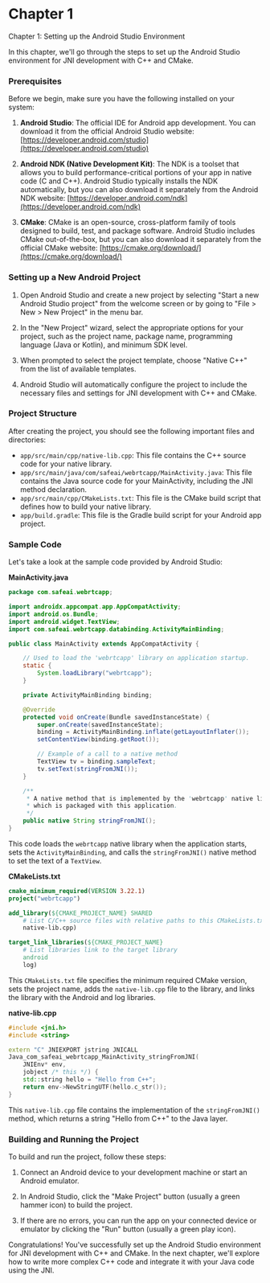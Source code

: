 # Chapter 1



Chapter 1: Setting up the Android Studio Environment

In this chapter, we'll go through the steps to set up the Android Studio environment for JNI development with C++ and CMake.

### Prerequisites

Before we begin, make sure you have the following installed on your system:

1. **Android Studio**: The official IDE for Android app development. You can download it from the official Android Studio website: [https://developer.android.com/studio](https://developer.android.com/studio)

2. **Android NDK (Native Development Kit)**: The NDK is a toolset that allows you to build performance-critical portions of your app in native code (C and C++). Android Studio typically installs the NDK automatically, but you can also download it separately from the Android NDK website: [https://developer.android.com/ndk](https://developer.android.com/ndk)

3. **CMake**: CMake is an open-source, cross-platform family of tools designed to build, test, and package software. Android Studio includes CMake out-of-the-box, but you can also download it separately from the official CMake website: [https://cmake.org/download/](https://cmake.org/download/)

### Setting up a New Android Project

1. Open Android Studio and create a new project by selecting "Start a new Android Studio project" from the welcome screen or by going to "File > New > New Project" in the menu bar.

2. In the "New Project" wizard, select the appropriate options for your project, such as the project name, package name, programming language (Java or Kotlin), and minimum SDK level.

3. When prompted to select the project template, choose "Native C++" from the list of available templates.

4. Android Studio will automatically configure the project to include the necessary files and settings for JNI development with C++ and CMake.

### Project Structure

After creating the project, you should see the following important files and directories:

- `app/src/main/cpp/native-lib.cpp`: This file contains the C++ source code for your native library.
- `app/src/main/java/com/safeai/webrtcapp/MainActivity.java`: This file contains the Java source code for your MainActivity, including the JNI method declaration.
- `app/src/main/cpp/CMakeLists.txt`: This file is the CMake build script that defines how to build your native library.
- `app/build.gradle`: This file is the Gradle build script for your Android app project.

### Sample Code

Let's take a look at the sample code provided by Android Studio:

**MainActivity.java**

```java
package com.safeai.webrtcapp;

import androidx.appcompat.app.AppCompatActivity;
import android.os.Bundle;
import android.widget.TextView;
import com.safeai.webrtcapp.databinding.ActivityMainBinding;

public class MainActivity extends AppCompatActivity {

    // Used to load the 'webrtcapp' library on application startup.
    static {
        System.loadLibrary("webrtcapp");
    }

    private ActivityMainBinding binding;

    @Override
    protected void onCreate(Bundle savedInstanceState) {
        super.onCreate(savedInstanceState);
        binding = ActivityMainBinding.inflate(getLayoutInflater());
        setContentView(binding.getRoot());

        // Example of a call to a native method
        TextView tv = binding.sampleText;
        tv.setText(stringFromJNI());
    }

    /**
     * A native method that is implemented by the 'webrtcapp' native library,
     * which is packaged with this application.
     */
    public native String stringFromJNI();
}
```

This code loads the `webrtcapp` native library when the application starts, sets the `ActivityMainBinding`, and calls the `stringFromJNI()` native method to set the text of a `TextView`.

**CMakeLists.txt**

```cmake
cmake_minimum_required(VERSION 3.22.1)
project("webrtcapp")

add_library(${CMAKE_PROJECT_NAME} SHARED
    # List C/C++ source files with relative paths to this CMakeLists.txt.
    native-lib.cpp)

target_link_libraries(${CMAKE_PROJECT_NAME}
    # List libraries link to the target library
    android
    log)
```

This `CMakeLists.txt` file specifies the minimum required CMake version, sets the project name, adds the `native-lib.cpp` file to the library, and links the library with the Android and log libraries.

**native-lib.cpp**

```cpp
#include <jni.h>
#include <string>

extern "C" JNIEXPORT jstring JNICALL
Java_com_safeai_webrtcapp_MainActivity_stringFromJNI(
    JNIEnv* env,
    jobject /* this */) {
    std::string hello = "Hello from C++";
    return env->NewStringUTF(hello.c_str());
}
```

This `native-lib.cpp` file contains the implementation of the `stringFromJNI()` method, which returns a string "Hello from C++" to the Java layer.

### Building and Running the Project

To build and run the project, follow these steps:

1. Connect an Android device to your development machine or start an Android emulator.

2. In Android Studio, click the "Make Project" button (usually a green hammer icon) to build the project.

3. If there are no errors, you can run the app on your connected device or emulator by clicking the "Run" button (usually a green play icon).

Congratulations! You've successfully set up the Android Studio environment for JNI development with C++ and CMake. In the next chapter, we'll explore how to write more complex C++ code and integrate it with your Java code using the JNI.